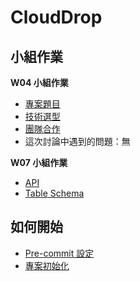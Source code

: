 # CloudDrop

## 小組作業

**W04 小組作業**

-   [專案題目](docs/planning/project.md)
-   [技術選型](docs/planning/technology_selection.md)
-   [團隊合作](docs/planning/teamwork.md)
-   這次討論中遇到的問題：無

**W07 小組作業**

-   [API]()
-   [Table Schema](docs/planning/table_schema.md)

## 如何開始

-   [Pre-commit 設定](docs/project_setup/pre-commit_setup.md)
-   [專案初始化](docs/project_setup/project_init.md)
